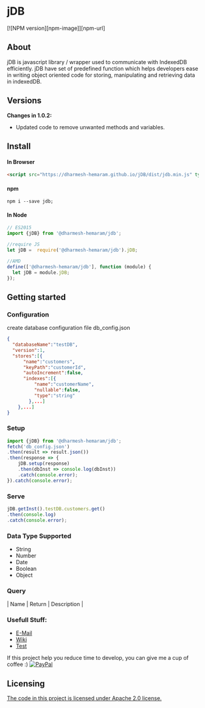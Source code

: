 # jDB
[![NPM version][npm-image]][npm-url]

## About
jDB is javascript library / wrapper used to communicate with IndexedDB efficiently. jDB have set of predefined function which helps developers ease in writing object oriented code for storing, manipulating and retrieving data in indexedDB.

## Versions
**Changes in 1.0.2:**
- Updated code to remove unwanted methods and variables.
## Install
#### In Browser
```html
<script src="https://dharmesh-hemaram.github.io/jDB/dist/jdb.min.js" type="text/javascript"></script>
```
#### npm
```
npm i --save jdb;
```
#### In Node
```javascript
// ES2015
import {jDB} from '@dharmesh-hemaram/jdb';

//require JS
let jDB =  require('@dharmesh-hemaram/jdb').jDB;

//AMD
define(['@dharmesh-hemaram/jdb'], function (module) {
  let jDB = module.jDB;
});

```
## Getting started
### Configuration
create database configuration file db_config.json
```JSON
{
  "databaseName":"testDB",
  "version":1,
  "stores":[{
      "name":"customers",
      "keyPath":"customerId",
      "autoIncrement":false,
      "indexes":[{
          "name":"customerName",
          "nullable":false,
          "type":"string"
        },...]
    },...]
}
```
### Setup
```javascript
import {jDB} from '@dharmesh-hemaram/jdb';
fetch('db_config.json')
.then(result => result.json())
.then(response => {
    jDB.setup(response)
    .then(dbInst => console.log(dbInst))
    .catch(console.error);    
}).catch(console.error);
```
### Serve
```javascript
jDB.getInst().testDB.customers.get()
.then(console.log)
.catch(console.error);
```

### Data Type Supported
* String
* Number
* Date
* Boolean
* Object

### Query
| Name | Return | Description |


### Usefull Stuff:

 * [E-Mail](dharmesh.hemaram@gmail.com)
 * [Wiki](https://github.com/dharmesh-hemaram/jDB/wiki/)
 * [Test](https://dharmesh-hemaram.github.io/jDB/test.html)
 
 If this project help you reduce time to develop, you can give me a cup of coffee :)
 [![PayPal](https://www.paypalobjects.com/webstatic/paypalme/images/pp_logo_small.png)](https://paypal.me/DharmeshH/25?_ga=1.267642062.1305492970.1507529951)

## Licensing

[The code in this project is licensed under Apache 2.0 license.](LICENSE)
